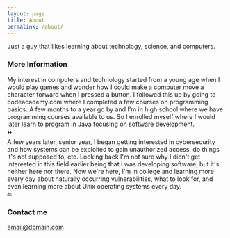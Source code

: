 ```yaml
---
layout: page
title: About
permalink: /about/
---
```


Just a guy that likes learning about technology, science, and computers.  

### More Information

My interest in computers and technology started from a young age when I would play games and wonder how I could make a computer move a character forward when I pressed a button. I followed this up by going to codeacademy.com where I completed a few courses on programming basics. A few months to a year go by and I'm in high school where we have programming courses available to us. So I enrolled myself where I would later learn to program in Java focusing on software development.  
:fast_forward:  
A few years later, senior year, I began getting interested in cybersecurity and how systems can be exploited to gain unauthorized access, do things it's not supposed to, etc. Looking back I'm not sure why I didn't get interested in this field earlier being that I was developing software, but it's neither here nor there. Now we're here, I'm in college and learning more every day about naturally occurring vulnerabilities, what to look for, and even learning more about Unix operating systems every day.  
:end:

### Contact me  

[email@domain.com](mailto:email@domain.com)
